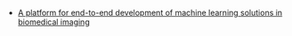 - [A platform for end-to-end development of machine learning solutions in biomedical imaging](https://grand-challenge.org/)
